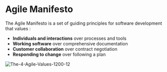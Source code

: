 # Agile Manifesto

The Agile Manifesto is a set of guiding principles for software development that values :

- **Individuals and interactions** over processes and tools
- **Working software** over comprehensive documentation
- **Customer collaboration** over contract negotiation
- **Responding to change** over following a plan

![The-4-Agile-Values-1200-12](https://github.com/Anandini18/Notes/assets/88365547/cbe76a12-9b69-4218-8da0-dd75d2a70990)

